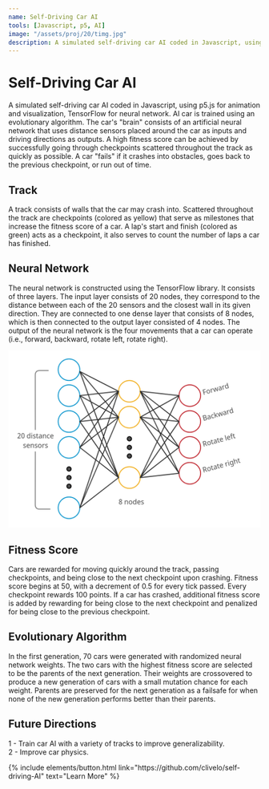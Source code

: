 ```yaml
---
name: Self-Driving Car AI
tools: [Javascript, p5, AI]
image: "/assets/proj/20/timg.jpg"
description: A simulated self-driving car AI coded in Javascript, using p5.js for animation and visualization, TensorFlow for neural network.
---
```


# Self-Driving Car AI

A simulated self-driving car AI coded in Javascript, using p5.js for animation and visualization, TensorFlow for neural network. AI car is trained using an evolutionary algorithm. The car's "brain" consists of an artificial neural network that uses distance sensors placed around the car as inputs and driving directions as outputs. A high fitness score can be achieved by successfully going through checkpoints scattered throughout the track as quickly as possible. A car "fails" if it crashes into obstacles, goes back to the previous checkpoint, or run out of time.

## Track
A track consists of walls that the car may crash into. Scattered throughout the track are checkpoints (colored as yellow) that serve as milestones that increase the fitness score of a car. A lap's start and finish (colored as green) acts as a checkpoint, it also serves to count the number of laps a car has finished.

## Neural Network
The neural network is constructed using the TensorFlow library. It consists of three layers. The input layer consists of 20 nodes, they correspond to the distance between each of the 20 sensors and the closest wall in its given direction. They are connected to one dense layer that consists of 8 nodes, which is then connected to the output layer consisted of 4 nodes. The output of the neural network is the four movements that a car can operate (i.e., forward, backward, rotate left, rotate right).

<img src="/assets/proj/20/nn2.png" width=600 title="Neural Network" alt="Neural Network">

## Fitness Score
Cars are rewarded for moving quickly around the track, passing checkpoints, and being close to the next checkpoint upon crashing. Fitness score begins at 50, with a decrement of 0.5 for every tick passed. Every checkpoint rewards 100 points. If a car has crashed, additional fitness score is added by rewarding for being close to the next checkpoint and penalized for being close to the previous checkpoint.

## Evolutionary Algorithm
In the first generation, 70 cars were generated with randomized neural network weights. The two cars with the highest fitness score are selected to be the parents of the next generation. Their weights are crossovered to produce a new generation of cars with a small mutation chance for each weight. Parents are preserved for the next generation as a failsafe for when none of the new generation performs better than their parents.

## Future Directions
1 - Train car AI with a variety of tracks to improve generalizability.<br />
2 - Improve car physics.

<p class="text-center">
{% include elements/button.html link="https://github.com/clivelo/self-driving-AI" text="Learn More" %}
</p>
